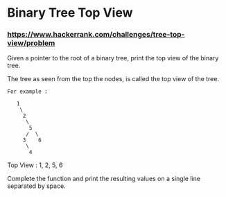 # Binary Tree Top View
### https://www.hackerrank.com/challenges/tree-top-view/problem

Given a pointer to the root of a binary tree, print the top view of the binary tree.

The tree as seen from the top the nodes, is called the top view of the tree.

```
For example :

   1
    \
     2
      \
       5
      /  \
     3    6
      \
       4
```
Top View : 1, 2, 5, 6

Complete the function  and print the resulting values on a single line separated by space.


